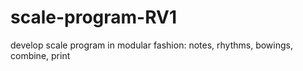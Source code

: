 # scale-program-RV1
develop scale program in modular fashion: notes, rhythms, bowings, combine, print
